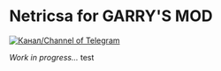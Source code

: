 # Netricsa for GARRY'S MOD

[![Канал/Channel of Telegram](https://img.shields.io/badge/Telegram-2CA5E0?style=flat-squeare&logo=telegram&logoColor=white)](https://t.me/taipo3)


*Work in progress...*
test
